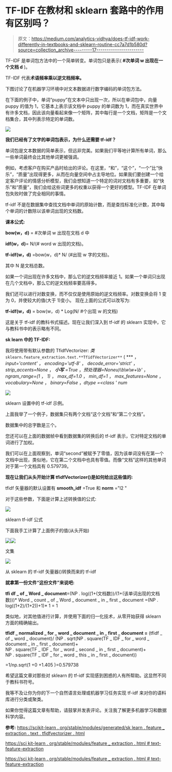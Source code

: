 # TF-IDF 在教材和 sklearn 套路中的作用有区别吗？

> 原文：<https://medium.com/analytics-vidhya/does-tf-idf-work-differently-in-textbooks-and-sklearn-routine-cc7a7d1b580d?source=collection_archive---------17----------------------->

TF-IDF 是单词包方法中的一个简单转变。单词包只是表示( **#次单词 w 出现在一个文档 d** )。

TF-IDF 代表**术语频率乘以逆文档频率。**

下图讨论了在机器学习环境中对文本数据进行数字编码的单词包方法。

在下面的例子中，单词“puppy”在文本中只出现一次，所以在单词包中，向量 puppy 的值为 1，它基本上表示该文档中 puppy 的单词数为 1，而在真实世界中有许多文档，因此该向量看起来像一个矩阵，其中每行是一个文档，矩阵是一个文档集合，其中列表示特定的单词数。

![](img/7808730cb48d4bb4c7908d35a1631e6c.png)

**我们已经有了文字的单词包表示，为什么还需要 tf-idf？**

单词包是文本数据的简单表示，但远非完美。如果我们平等地计算所有单词，那么一些单词最终会比其他单词更被强调。

例如，考虑客户在购买产品时给出的评论。在这里，“和”，“这个”，“一个”比“快乐”，“质量”出现得更多，从而在向量空间中占主导地位。如果我们要创建一个给定客户评论的情感分析模型，我们会想知道一个特定的词对文档有多重要，如“快乐”和“质量”，我们会给这些词更多的权重以获得一个更好的模型。TF-IDF 在单词包失败时做了完全相同的事情。

tf-idf 不是在数据集中查找文档中单词的原始计数，而是查找标准化计数，其中每个单词的计数除以该单词出现的文档数。

**课本公式:**

**bow(w，d)** = #次单词 w 出现在文档 d 中

**idf(w，d)**= N/(# word w 出现的文档)。

**tf-idf(w，d)** =bow(w，d)* N/ (#出现 w 字的文档)。

其中 N 是文档总数。

如果一个词出现在许多文档中，那么它的逆文档频率接近 1。如果一个单词只出现在几个文档中，那么它的逆文档频率要高得多。

我们还可以进行对数变换，而不仅仅是使用原始的逆文档频率。对数变换会将 1 变为 0，并使较大的值(大于 1)变小。
现在上面的公式可以改写为:

**tf-idf(w，d)** = bow(w，d) * Log(N/ #个出现 w 的文档)

这是关于 tf-idf 的教科书式描述。现在让我们深入到 tf-idf 的 sklearn 实现中，它与教科书中的表示略有不同。

**sk learn 中的 TF-IDF:**

我将使用带有默认参数的 TfidfVectorizer:
*类* `sklearn.feature_extraction.text.**TfidfVectorizer**` ( *** ， *input='content'* ， *encoding='utf-8'* ， *decode_error='strict'* ， *strip_accents=None* ， ***小写*** *=True* ，*预处理器=Noneu)\b\w\w+\b'* ， *ngram_range=(1* ， *1)* ， *max_df=1.0* ， *min_df=1* ， *max_features=None* ， *vocabulary=None* ， *binary=False* ，*dtype =<class ' num*

![](img/6412ae9112095ed12ba1b454507b9919.png)

sklearn 设置中的 tf-idf 示例。

上面我举了一个例子，数据集只有两个文档“这个文档”和“第二个文档”。

数据集中的总字数是三个。

您还可以在上面的数据帧中看到数据集的转换后的 tf-idf 表示，它对特定文档的单词进行了加权。

我们可以在上面观察到，单词“second”被赋予了零值，因为该单词没有在第一个文档中出现，类似地，它在第二个文档中也具有零值。而像“文档”这样的其他单词对于第一个文档具有 0.579739。

**现在让我们从头开始计算 tfidfVectorizer()是如何给出这些值的:**

tfidf 矢量器的默认设置有 **smooth_idf** =True 和 **norm** ="l2 "

对于这些参数，下面是计算上述转换值的公式:

![](img/c61ad4034534da771b05591d22ed94bc.png)

sklearn tf-idf 公式

下面我手工计算了上面例子的值(从头开始)

![](img/71a8ac3d0f2dbd4cc9b9d2e586cb24a8.png)![](img/0d010a7386258cd943a4ce2e2921f623.png)

文集

![](img/2d409699b3be0c05755d995a553883dc.png)

从 sklearn 的 tf-idf 矢量器()转换而来的 tf-idf

**就拿第一份文件“这份文件”来说吧:**

**tfi df _ of _ Word _ document**=(NP . log((1+(文档数))/(1+(该单词出现的文档数)))* Word _ count _ of _ Word _ document _ in _ first _ document
=(NP . log((1+2)/(1+2))+1)* 1 = 1

类似地，对其他值进行计算，并使用下面的归一化技术，从零开始获得 sklearn 方面的精确输出。

**tfidf _ normalized _ for _ word _ document _ in _ first _ document =** (tfidf _ of _ word _ document)/
(NP . sqrt(NP . square(TF _ IDF _ for _ word _ document _ in _ first _ document)+\
NP . square(TF _ IDF _ for _ word _ second _ in _ first _ document)+\
NP . square(TF _ IDF _ for _ word _ this _ in _ first _ document))

=1/np.sqrt(1 +0 +1.405 )=0.579738

希望这篇文章对那些对 sklearn 的 tf-idf 实现感到困惑的人有所帮助。这显然不同于教科书符号。

我等不及让你为你的下一个自然语言处理或机器学习任务实现 tf-idf 来对你的语料库进行分类或聚类。

如果你觉得这篇文章有帮助，请鼓掌并发表评论。关注我了解更多机器学习和数据科学内容。

**参考:**
[https://scikit-learn . org/stable/modules/generated/sk learn . feature _ extraction . text . tfidfvectorizer . html](https://scikit-learn.org/stable/modules/generated/sklearn.feature_extraction.text.TfidfVectorizer.html)

[https://sci kit-learn . org/stable/modules/feature _ extraction . html # text-feature-extraction](https://scikit-learn.org/stable/modules/feature_extraction.html#text-feature-extraction)

[https://sci kit-learn . org/stable/modules/feature _ extraction . html # text-feature-extraction](https://scikit-learn.org/stable/modules/feature_extraction.html#text-feature-extraction)
